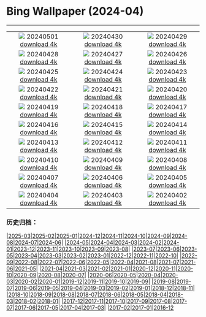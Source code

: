 # Bing Wallpaper (2024-04)
**************
| | | |
| :----: | :----: | :----: |
| ![](https://www.bing.com/th?id=OHR.HawaiianLei_IT-IT8543155647_1920x1080.jpg) 20240501 [download 4k](https://www.bing.com/th?id=OHR.HawaiianLei_IT-IT8543155647_UHD.jpg) | ![](https://www.bing.com/th?id=OHR.CheetahRain_IT-IT8393286525_1920x1080.jpg) 20240430 [download 4k](https://www.bing.com/th?id=OHR.CheetahRain_IT-IT8393286525_UHD.jpg) | ![](https://www.bing.com/th?id=OHR.TulouFujian_IT-IT7939512907_1920x1080.jpg) 20240429 [download 4k](https://www.bing.com/th?id=OHR.TulouFujian_IT-IT7939512907_UHD.jpg) |
| ![](https://www.bing.com/th?id=OHR.GuadalupeTexas_IT-IT7610169822_1920x1080.jpg) 20240428 [download 4k](https://www.bing.com/th?id=OHR.GuadalupeTexas_IT-IT7610169822_UHD.jpg) | ![](https://www.bing.com/th?id=OHR.LeucisticHummingbird_IT-IT7331627780_1920x1080.jpg) 20240427 [download 4k](https://www.bing.com/th?id=OHR.LeucisticHummingbird_IT-IT7331627780_UHD.jpg) | ![](https://www.bing.com/th?id=OHR.KalalochTree_IT-IT7011475645_1920x1080.jpg) 20240426 [download 4k](https://www.bing.com/th?id=OHR.KalalochTree_IT-IT7011475645_UHD.jpg) |
| ![](https://www.bing.com/th?id=OHR.LiberationOfItaly_IT-IT5702803658_1920x1080.jpg) 20240425 [download 4k](https://www.bing.com/th?id=OHR.LiberationOfItaly_IT-IT5702803658_UHD.jpg) | ![](https://www.bing.com/th?id=OHR.TrilliumOntario_IT-IT6051725546_1920x1080.jpg) 20240424 [download 4k](https://www.bing.com/th?id=OHR.TrilliumOntario_IT-IT6051725546_UHD.jpg) | ![](https://www.bing.com/th?id=OHR.TrinityDublin_IT-IT5100279268_1920x1080.jpg) 20240423 [download 4k](https://www.bing.com/th?id=OHR.TrinityDublin_IT-IT5100279268_UHD.jpg) |
| ![](https://www.bing.com/th?id=OHR.EarthDayTurtle_IT-IT4132854501_1920x1080.jpg) 20240422 [download 4k](https://www.bing.com/th?id=OHR.EarthDayTurtle_IT-IT4132854501_UHD.jpg) | ![](https://www.bing.com/th?id=OHR.CadesCove_IT-IT3109778366_1920x1080.jpg) 20240421 [download 4k](https://www.bing.com/th?id=OHR.CadesCove_IT-IT3109778366_UHD.jpg) | ![](https://www.bing.com/th?id=OHR.YellowstoneGeyser_IT-IT0943670017_1920x1080.jpg) 20240420 [download 4k](https://www.bing.com/th?id=OHR.YellowstoneGeyser_IT-IT0943670017_UHD.jpg) |
| ![](https://www.bing.com/th?id=OHR.PerugiaPriori_IT-IT0077173597_1920x1080.jpg) 20240419 [download 4k](https://www.bing.com/th?id=OHR.PerugiaPriori_IT-IT0077173597_UHD.jpg) | ![](https://www.bing.com/th?id=OHR.AvilaSpain_IT-IT3101409748_1920x1080.jpg) 20240418 [download 4k](https://www.bing.com/th?id=OHR.AvilaSpain_IT-IT3101409748_UHD.jpg) | ![](https://www.bing.com/th?id=OHR.SpringCub_IT-IT3204058586_1920x1080.jpg) 20240417 [download 4k](https://www.bing.com/th?id=OHR.SpringCub_IT-IT3204058586_UHD.jpg) |
| ![](https://www.bing.com/th?id=OHR.UnionSquareNYC_IT-IT3337017060_1920x1080.jpg) 20240416 [download 4k](https://www.bing.com/th?id=OHR.UnionSquareNYC_IT-IT3337017060_UHD.jpg) | ![](https://www.bing.com/th?id=OHR.RedBallBelgium_IT-IT3409084305_1920x1080.jpg) 20240415 [download 4k](https://www.bing.com/th?id=OHR.RedBallBelgium_IT-IT3409084305_UHD.jpg) | ![](https://www.bing.com/th?id=OHR.AloneSole_IT-IT3498476071_1920x1080.jpg) 20240414 [download 4k](https://www.bing.com/th?id=OHR.AloneSole_IT-IT3498476071_UHD.jpg) |
| ![](https://www.bing.com/th?id=OHR.SpringApple_IT-IT3617593822_1920x1080.jpg) 20240413 [download 4k](https://www.bing.com/th?id=OHR.SpringApple_IT-IT3617593822_UHD.jpg) | ![](https://www.bing.com/th?id=OHR.SunsetArchesNP_IT-IT3537789525_1920x1080.jpg) 20240412 [download 4k](https://www.bing.com/th?id=OHR.SunsetArchesNP_IT-IT3537789525_UHD.jpg) | ![](https://www.bing.com/th?id=OHR.DragonWaterfall_IT-IT3577761002_1920x1080.jpg) 20240411 [download 4k](https://www.bing.com/th?id=OHR.DragonWaterfall_IT-IT3577761002_UHD.jpg) |
| ![](https://www.bing.com/th?id=OHR.OwlSiblings_IT-IT3656877654_1920x1080.jpg) 20240410 [download 4k](https://www.bing.com/th?id=OHR.OwlSiblings_IT-IT3656877654_UHD.jpg) | ![](https://www.bing.com/th?id=OHR.SardiniaSalt_IT-IT3748947428_1920x1080.jpg) 20240409 [download 4k](https://www.bing.com/th?id=OHR.SardiniaSalt_IT-IT3748947428_UHD.jpg) | ![](https://www.bing.com/th?id=OHR.HedgehogMeadow_IT-IT3829622276_1920x1080.jpg) 20240408 [download 4k](https://www.bing.com/th?id=OHR.HedgehogMeadow_IT-IT3829622276_UHD.jpg) |
| ![](https://www.bing.com/th?id=OHR.BeaverDenali_IT-IT3876501341_1920x1080.jpg) 20240407 [download 4k](https://www.bing.com/th?id=OHR.BeaverDenali_IT-IT3876501341_UHD.jpg) | ![](https://www.bing.com/th?id=OHR.JapanHimeji_IT-IT3790659701_1920x1080.jpg) 20240406 [download 4k](https://www.bing.com/th?id=OHR.JapanHimeji_IT-IT3790659701_UHD.jpg) | ![](https://www.bing.com/th?id=OHR.BahamasSpace_IT-IT0834278033_1920x1080.jpg) 20240405 [download 4k](https://www.bing.com/th?id=OHR.BahamasSpace_IT-IT0834278033_UHD.jpg) |
| ![](https://www.bing.com/th?id=OHR.DolomitesSeiserAlm_IT-IT7507692792_1920x1080.jpg) 20240404 [download 4k](https://www.bing.com/th?id=OHR.DolomitesSeiserAlm_IT-IT7507692792_UHD.jpg) | ![](https://www.bing.com/th?id=OHR.KyrgyzstanRainbow_IT-IT9404693194_1920x1080.jpg) 20240403 [download 4k](https://www.bing.com/th?id=OHR.KyrgyzstanRainbow_IT-IT9404693194_UHD.jpg) | ![](https://www.bing.com/th?id=OHR.JutlandSpring_IT-IT3723976885_1920x1080.jpg) 20240402 [download 4k](https://www.bing.com/th?id=OHR.JutlandSpring_IT-IT3723976885_UHD.jpg) |

### 历史归档：

|[2025-03](/2025-03/2025-03.md)|[2025-02](/2025-02/2025-02.md)|[2025-01](/2025-01/2025-01.md)|[2024-12](/2024-12/2024-12.md)|[2024-11](/2024-11/2024-11.md)|[2024-10](/2024-10/2024-10.md)|[2024-09](/2024-09/2024-09.md)|[2024-08](/2024-08/2024-08.md)|[2024-07](/2024-07/2024-07.md)|[2024-06](/2024-06/2024-06.md)|
|[2024-05](/2024-05/2024-05.md)|[2024-04](/2024-04/2024-04.md)|[2024-03](/2024-03/2024-03.md)|[2024-02](/2024-02/2024-02.md)|[2024-01](/2024-01/2024-01.md)|[2023-12](/2023-12/2023-12.md)|[2023-11](/2023-11/2023-11.md)|[2023-10](/2023-10/2023-10.md)|[2023-09](/2023-09/2023-09.md)|[2023-08](/2023-08/2023-08.md)|
|[2023-07](/2023-07/2023-07.md)|[2023-06](/2023-06/2023-06.md)|[2023-05](/2023-05/2023-05.md)|[2023-04](/2023-04/2023-04.md)|[2023-03](/2023-03/2023-03.md)|[2023-02](/2023-02/2023-02.md)|[2023-01](/2023-01/2023-01.md)|[2022-12](/2022-12/2022-12.md)|[2022-11](/2022-11/2022-11.md)|[2022-10](/2022-10/2022-10.md)|
|[2022-09](/2022-09/2022-09.md)|[2022-08](/2022-08/2022-08.md)|[2022-07](/2022-07/2022-07.md)|[2022-06](/2022-06/2022-06.md)|[2022-05](/2022-05/2022-05.md)|[2022-04](/2022-04/2022-04.md)|[2021-08](/2021-08/2021-08.md)|[2021-07](/2021-07/2021-07.md)|[2021-06](/2021-06/2021-06.md)|[2021-05](/2021-05/2021-05.md)|
|[2021-04](/2021-04/2021-04.md)|[2021-03](/2021-03/2021-03.md)|[2021-02](/2021-02/2021-02.md)|[2021-01](/2021-01/2021-01.md)|[2020-12](/2020-12/2020-12.md)|[2020-11](/2020-11/2020-11.md)|[2020-10](/2020-10/2020-10.md)|[2020-09](/2020-09/2020-09.md)|[2020-08](/2020-08/2020-08.md)|[2020-07](/2020-07/2020-07.md)|
|[2020-06](/2020-06/2020-06.md)|[2020-05](/2020-05/2020-05.md)|[2020-04](/2020-04/2020-04.md)|[2020-03](/2020-03/2020-03.md)|[2020-02](/2020-02/2020-02.md)|[2020-01](/2020-01/2020-01.md)|[2019-12](/2019-12/2019-12.md)|[2019-11](/2019-11/2019-11.md)|[2019-10](/2019-10/2019-10.md)|[2019-09](/2019-09/2019-09.md)|
|[2019-08](/2019-08/2019-08.md)|[2019-07](/2019-07/2019-07.md)|[2019-06](/2019-06/2019-06.md)|[2019-05](/2019-05/2019-05.md)|[2019-04](/2019-04/2019-04.md)|[2019-03](/2019-03/2019-03.md)|[2019-02](/2019-02/2019-02.md)|[2019-01](/2019-01/2019-01.md)|[2018-12](/2018-12/2018-12.md)|[2018-11](/2018-11/2018-11.md)|
|[2018-10](/2018-10/2018-10.md)|[2018-09](/2018-09/2018-09.md)|[2018-08](/2018-08/2018-08.md)|[2018-07](/2018-07/2018-07.md)|[2018-06](/2018-06/2018-06.md)|[2018-05](/2018-05/2018-05.md)|[2018-04](/2018-04/2018-04.md)|[2018-03](/2018-03/2018-03.md)|[2018-02](/2018-02/2018-02.md)|[2018-01](/2018-01/2018-01.md)|
|[2017-12](/2017-12/2017-12.md)|[2017-11](/2017-11/2017-11.md)|[2017-10](/2017-10/2017-10.md)|[2017-09](/2017-09/2017-09.md)|[2017-08](/2017-08/2017-08.md)|[2017-07](/2017-07/2017-07.md)|[2017-06](/2017-06/2017-06.md)|[2017-05](/2017-05/2017-05.md)|[2017-04](/2017-04/2017-04.md)|[2017-03](/2017-03/2017-03.md)|
|[2017-02](/2017-02/2017-02.md)|[2017-01](/2017-01/2017-01.md)|[2016-12](/2016-12/2016-12.md)